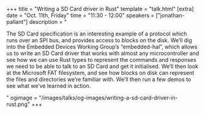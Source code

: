 +++
title = "Writing a SD Card driver in Rust"
template = "talk.html"
[extra]
  date = "Oct. 11th, Friday"
  time = "11:30 - 12:00"
  speakers = ["jonathan-pallant"]
  description = "<p>The SD Card specification is an interesting example of a protocol which runs over an SPI bus, and provides access to blocks on the disk. We’ll dig into the Embedded Devices Working Group’s “embedded-hal”, which allows us to write an SD Card driver that works with almost any microcontroller and see how we can use Rust types to represent the commands and responses we need to be able to talk to an SD Card and get it initialised. We’ll then look at the Microsoft FAT filesystem, and see how blocks on disk can represent the files and directories we’re familiar with. We’ll then run a few demos to see what we’ve learned in action.</p>"
  ogimage = "/images/talks/og-images/writing-a-sd-card-driver-in-rust.png"
+++
